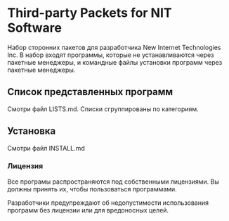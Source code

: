 # Third-party Packets for NIT Software

Набор сторонних пакетов для разработчика New Internet Technologies Inc. В набор входят программы, которые не устанавливаются через пакетные менеджеры, и командные файлы установки программ через пакетные менеджеры.

## Список представленных программ

Смотри файл LISTS.md. Списки сгруппированы по категориям.

## Установка

Смотри файл INSTALL.md

### Лицензия

Все програмы распространяются под собственными лицензиями. Вы должны принять их, чтобы пользоваться программами.

Разработчики предупреждают об недопустимости использования программ без лицензии или для вредоносных целей.

